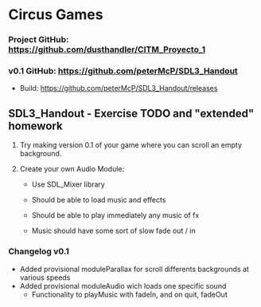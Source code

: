 # Circus Games

### Project GitHub: https://github.com/dusthandler/CITM_Proyecto_1

### v0.1 GitHub: https://github.com/peterMcP/SDL3_Handout

   * Build: https://github.com/peterMcP/SDL3_Handout/releases



## SDL3_Handout - Exercise TODO and "extended" homework

1. Try making version 0.1 of your game where you can scroll an empty background.

2. Create your own Audio Module:

   * Use SDL_Mixer library

   * Should be able to load music and effects

   * Should be able to play immediately any music of fx

   * Music should have some sort of slow fade out / in
   
### Changelog v0.1

   * Added provisional moduleParallax for scroll differents backgrounds at various speeds
   * Added provisional moduleAudio wich loads one specific sound
      * Functionality to playMusic with fadeIn, and on quit, fadeOut
	  
